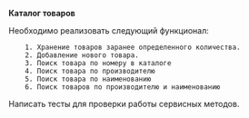 **Каталог товаров**

Необходимо реализовать следующий функционал:

        1. Хранение товаров заранее определенного количества.
        2. Добавление нового товара.
        3. Поиск товара по номеру в каталоге
        4. Поиск товара по производителю
        5. Поиск товара по наименованию
        6. Поиск товаров по производителю и наименованию

Написать тесты для проверки работы сервисных методов.
